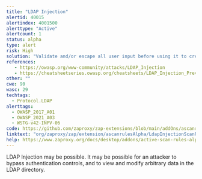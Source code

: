 ```yaml
---
title: "LDAP Injection"
alertid: 40015
alertindex: 4001500
alerttype: "Active"
alertcount: 1
status: alpha
type: alert
risk: High
solution: "Validate and/or escape all user input before using it to create an LDAP query.  In particular, the following characters (or combinations) should be deny listed: & | ! < > = ~= >= <= * ( ) , + - \" ' ; \\ / NUL character  "
references:
   - https://owasp.org/www-community/attacks/LDAP_Injection
   - https://cheatsheetseries.owasp.org/cheatsheets/LDAP_Injection_Prevention_Cheat_Sheet.html
other: ""
cwe: 90
wasc: 29
techtags: 
  - Protocol.LDAP
alerttags: 
  - OWASP_2017_A01
  - OWASP_2021_A03
  - WSTG-v42-INPV-06
code: https://github.com/zaproxy/zap-extensions/blob/main/addOns/ascanrulesAlpha/src/main/java/org/zaproxy/zap/extension/ascanrulesAlpha/LdapInjectionScanRule.java
linktext: "org/zaproxy/zap/extension/ascanrulesAlpha/LdapInjectionScanRule.java"
help: https://www.zaproxy.org/docs/desktop/addons/active-scan-rules-alpha/#id-40015
---
```

LDAP Injection may be possible. It may be possible for an attacker to bypass authentication controls, and to view and modify arbitrary data in the LDAP directory. 
